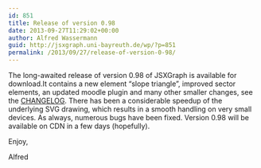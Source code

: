 ```yaml
---
id: 851
title: Release of version 0.98
date: 2013-09-27T11:29:02+00:00
author: Alfred Wassermann
guid: http://jsxgraph.uni-bayreuth.de/wp/?p=851
permalink: /2013/09/27/release-of-version-0-98/
---
```

The long-awaited release of version 0.98 of JSXGraph is available for download.It contains a new element &#8220;slope triangle&#8221;, improved sector elements, an updated moodle plugin and many other smaller changes, see the [CHANGELOG](https://github.com/jsxgraph/jsxgraph/blob/master/CHANGELOG.md). 
There has been a considerable speedup of the underlying SVG drawing, which results in a smooth handling on very small devices. As always, numerous bugs have been fixed. Version 0.98 will be available on CDN in a few days (hopefully).
  
Enjoy,
  
Alfred